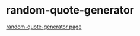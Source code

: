 # random-quote-generator
[random-quote-generator page](https://aman-maharshi.github.io/random-quote-generator/)
